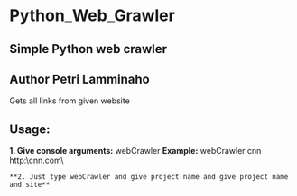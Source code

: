 # Python_Web_Grawler
## Simple Python web crawler
## Author Petri Lamminaho

Gets all links from given website

## Usage:
  **1. Give console arguments:**
   webCrawler <project name> <web page>
   **Example:** webCrawler cnn http:\cnn.com\

    **2. Just type webCrawler and give project name and give project name and site**

